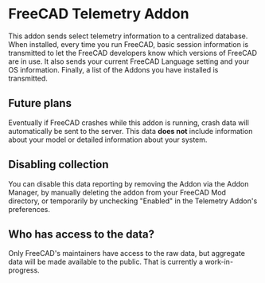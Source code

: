 # FreeCAD Telemetry Addon

This addon sends select telemetry information to a centralized database. When installed, every time you run FreeCAD,
basic session information is transmitted to let the FreeCAD developers know which versions of FreeCAD are in use. It
also sends your current FreeCAD Language setting and your OS information. Finally, a list of the Addons you have
installed is transmitted.

## Future plans
Eventually if FreeCAD crashes while this addon is running, crash data will automatically be sent to the server.
This data **does not** include information about your model or detailed information about your system.

## Disabling collection
You can disable this data reporting by removing the Addon via the Addon Manager, by manually deleting the addon
from your FreeCAD Mod directory, or temporarily by unchecking "Enabled" in the Telemetry Addon's preferences.

## Who has access to the data?

Only FreeCAD's maintainers have access to the raw data, but aggregate data will be made available to the public.
That is currently a work-in-progress.
